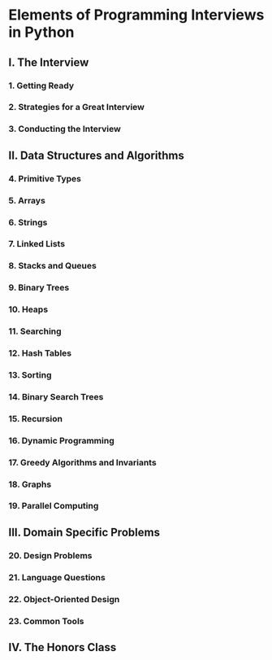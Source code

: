 # Elements of Programming Interviews in Python

## I. The Interview
### 1. Getting Ready
### 2. Strategies for a Great Interview
### 3. Conducting the Interview

## II. Data Structures and Algorithms
### 4. Primitive Types
### 5. Arrays
### 6. Strings
### 7. Linked Lists
### 8. Stacks and Queues
### 9. Binary Trees
### 10. Heaps
### 11. Searching
### 12. Hash Tables
### 13. Sorting
### 14. Binary Search Trees
### 15. Recursion
### 16. Dynamic Programming
### 17. Greedy Algorithms and Invariants
### 18. Graphs
### 19. Parallel Computing

## III. Domain Specific Problems
### 20. Design Problems
### 21. Language Questions
### 22. Object-Oriented Design
### 23. Common Tools

## IV. The Honors Class
